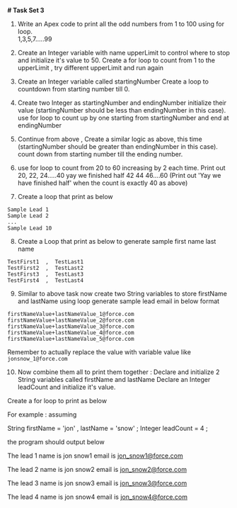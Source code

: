 **# Task Set 3** 

1. Write an Apex code to print all the odd numbers from 1 to 100 using for loop.    
        1,3,5,7.....99

2. Create an Integer variable with name upperLimit to control where to stop and initialize it's value to 50.
 Create a for loop to count from 1 to the upperLimit , try different upperLimit and run again

3. Create an Integer variable called startingNumber
Create a loop to countdown from starting number till 0. 

4. Create two Integer as startingNumber and endingNumber
initialize their value (startingNumber should be less than endingNumber in this case).
use for loop to count up by one starting from startingNumber and end at endingNumber

5. Continue from above , Create a  similar logic as above, this time (startingNumber should be greater than endingNumber in this case). count down from starting number till the ending number. 

6. use for loop to count from 20 to 60 increasing by 2 each time. 
Print out  20, 22, 24.....40 yay we finished half 42 44 46....60
 (Print out 'Yay we have finished half' when the count is exactly 40 as above)

7. Create a loop that print as below 
```
Sample Lead 1
Sample Lead 2
...
Sample Lead 10
```

8. Create a Loop that print as below to generate sample first name last name 
```
TestFirst1  ,  TestLast1
TestFirst2  ,  TestLast2
TestFirst3  ,  TestLast3
TestFirst4  ,  TestLast4
```
9. Similar to above task 
now create two String variables to store firstName and lastName
using loop generate sample lead email in below format
```
firstNameValue+lastNameValue_1@force.com
firstNameValue+lastNameValue_2@force.com
firstNameValue+lastNameValue_3@force.com
firstNameValue+lastNameValue_4@force.com
firstNameValue+lastNameValue_5@force.com
```
Remember to actually replace the value with variable value like 
`jonsnow_1@force.com`

10. Now combine them all to print them together : 
Declare and initialize 2 String variables called firstName and lastName
Declare an Integer leadCount and initialize it's value. 

Create a for loop to print as below

For example : 
assuming 

String firstName = 'jon' , lastName = 'snow' ; 
Integer leadCount = 4 ; 

the program should output below 

The lead 1 name is jon snow1
email is jon_snow1@force.com

The lead 2 name is jon snow2
email is jon_snow2@force.com

The lead 3 name is jon snow3
email is jon_snow3@force.com

The lead 4 name is jon snow4
email is jon_snow4@force.com